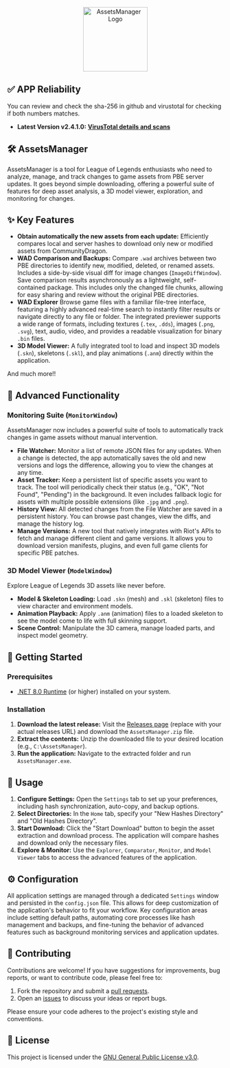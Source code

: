 <div align="center">
  <img src="https://github.com/Neinndall/AssetsManager/blob/main/AssetsManager/Resources/Img/logo.ico" alt="AssetsManager Logo" width="150">
</div>

## ✅ APP Reliability
You can review and check the sha-256 in github and virustotal for checking if both numbers matches.

*   **Latest Version v2.4.1.0:** **[VirusTotal details and scans](https://www.virustotal.com/gui/file/3f87d108f8ba0a426460d57ba028e157919af38b15c87a6dbda898353d9d7992/details)** 

## 🛠️ AssetsManager

AssetsManager is a tool for League of Legends enthusiasts who need to analyze, manage, and track changes to game assets from PBE server updates. It goes beyond simple downloading, offering a powerful suite of features for deep asset analysis, a 3D model viewer, exploration, and monitoring for changes.

## ✨ Key Features

*   **Obtain automatically the new assets from each update:** Efficiently compares local and server hashes to download only new or modified assets from CommunityDragon.
*   **WAD Comparison and Backups:** Compare `.wad` archives between two PBE directories to identify new, modified, deleted, or renamed assets. Includes a side-by-side visual diff for image changes (`ImageDiffWindow`). Save comparison results asynchronously as a lightweight, self-contained package. This includes only the changed file chunks, allowing for easy sharing and review without the original PBE directories.
*   **WAD Explorer** Browse game files with a familiar file-tree interface, featuring a highly advanced real-time search to instantly filter results or navigate directly to any file or folder. The integrated previewer supports a wide range of formats, including textures (`.tex`, `.dds`), images (`.png`, `.svg`), text, audio, video, and provides a readable visualization for binary `.bin` files.
*   **3D Model Viewer:** A fully integrated tool to load and inspect 3D models (`.skn`), skeletons (`.skl`), and play animations (`.anm`) directly within the application.

And much more!!

## 🦾 Advanced Functionality

### Monitoring Suite (`MonitorWindow`)

AssetsManager now includes a powerful suite of tools to automatically track changes in game assets without manual intervention.

*   **File Watcher:** Monitor a list of remote JSON files for any updates. When a change is detected, the app automatically saves the old and new versions and logs the difference, allowing you to view the changes at any time.
*   **Asset Tracker:** Keep a persistent list of specific assets you want to track. The tool will periodically check their status (e.g., "OK", "Not Found", "Pending") in the background. It even includes fallback logic for assets with multiple possible extensions (like `.jpg` and `.png`).
*   **History View:** All detected changes from the File Watcher are saved in a persistent history. You can browse past changes, view the diffs, and manage the history log.
*   **Manage Versions:** A new tool that natively integrates with Riot's APIs to fetch and manage different client and game versions. It allows you to download version manifests, plugins, and even full game clients for specific PBE patches.

### 3D Model Viewer (`ModelWindow`)

Explore League of Legends 3D assets like never before.

*   **Model & Skeleton Loading:** Load `.skn` (mesh) and `.skl` (skeleton) files to view character and environment models.
*   **Animation Playback:** Apply `.anm` (animation) files to a loaded skeleton to see the model come to life with full skinning support.
*   **Scene Control:** Manipulate the 3D camera, manage loaded parts, and inspect model geometry.

## 🚀 Getting Started

### Prerequisites

*   [.NET 8.0 Runtime](https://dotnet.microsoft.com/en-us/download/dotnet/thank-you/runtime-desktop-8.0.8-windows-x64-installer) (or higher) installed on your system.

### Installation

1.  **Download the latest release:** Visit the [Releases page](https://github.com/Neinndall/AssetsManager/releases) (replace with your actual releases URL) and download the `AssetsManager.zip` file.
2.  **Extract the contents:** Unzip the downloaded file to your desired location (e.g., `C:\AssetsManager`).
3.  **Run the application:** Navigate to the extracted folder and run `AssetsManager.exe`.

## 📖 Usage

1.  **Configure Settings:** Open the `Settings` tab to set up your preferences, including hash synchronization, auto-copy, and backup options.
2.  **Select Directories:** In the `Home` tab, specify your "New Hashes Directory" and "Old Hashes Directory".
3.  **Start Download:** Click the "Start Download" button to begin the asset extraction and download process. The application will compare hashes and download only the necessary files.
5.  **Explore & Monitor:** Use the `Explorer`, `Comparator`, `Monitor`, and `Model Viewer` tabs to access the advanced features of the application.

## ⚙️ Configuration

All application settings are managed through a dedicated `Settings` window and persisted in the `config.json` file. This allows for deep customization of the application's behavior to fit your workflow. Key configuration areas include setting default paths, automating core processes like hash management and backups, and fine-tuning the behavior of advanced features such as background monitoring services and application updates.

## 🤝 Contributing

Contributions are welcome! If you have suggestions for improvements, bug reports, or want to contribute code, please feel free to:

1.  Fork the repository and submit a [pull requests](https://github.com/Neinndall/AssetsManager/pulls). 
2.  Open an [issues](https://github.com/Neinndall/AssetsManager/issues) to discuss your ideas or report bugs.

Please ensure your code adheres to the project's existing style and conventions.

## 📄 License

This project is licensed under the [GNU General Public License v3.0](LICENSE).
